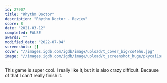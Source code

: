 ```yaml
---
id: 27907
title: "Rhythm Doctor"
description: "Rhythm Doctor - Review"
score: 8
date: "2021-03-12"
completed: FALSE
awards: ""
modified_date: "2022-07-04"
screenshots: []
cover: "//images.igdb.com/igdb/image/upload/t_cover_big/co4ehu.jpg"
image: "//images.igdb.com/igdb/image/upload/t_screenshot_huge/pkycai1srjsv82q2bzib.jpg"
---
```

This game is super cool. I really like it, but it is also crazy difficult. Because of that I can't really finish it.